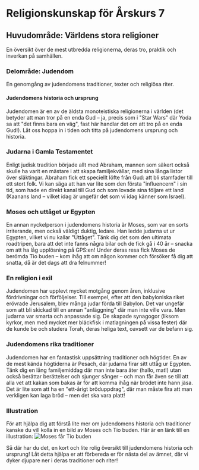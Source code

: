 # Religionskunskap för Årskurs 7
## Huvudområde: Världens stora religioner
En översikt över de mest utbredda religionerna, deras tro, praktik och inverkan på samhällen.
### Delområde: Judendom
En genomgång av judendomens traditioner, texter och religiösa riter.
#### Judendomens historia och ursprung

Judendomen är en av de äldsta monoteistiska religionerna i världen (det betyder att man tror på en enda Gud – ja, precis som i "Star Wars" där Yoda sa att "det finns bara en väg", fast här handlar det om att tro på en enda Gud!). Låt oss hoppa in i tiden och titta på judendomens ursprung och historia.

### Judarna i Gamla Testamentet
Enligt judisk tradition började allt med Abraham, mannen som säkert också skulle ha varit en mästare i att skapa familjekvällar, med sina långa listor över släktingar. Abraham fick ett speciellt löfte från Gud: att bli stamfader till ett stort folk. Vi kan säga att han var lite som den första "influencern" i sin tid, som hade en direkt kanal till Gud och som lovade sina följare ett land (Kaanans land – vilket idag är ungefär det som vi idag känner som Israel).

### Moses och uttåget ur Egypten
En annan nyckelperson i judendomens historia är Moses, som var en sorts irriterande, men också väldigt duktig, ledare. Han ledde judarna ut ur Egypten, vilket vi nu kallar "Uttåget". Tänk dig det som den ultimata roadtripen, bara att det inte fanns några bilar och de fick gå i 40 år – snacka om att ha låg upplösning på GPS:en! Under deras resa fick Moses de berömda Tio buden – kom ihåg att om någon kommer och försöker få dig att snatta, då är det dags att dra felnummer!

### En religion i exil
Judendomen har upplevt mycket motgång genom åren, inklusive fördrivningar och förföljelser. Till exempel, efter att den babyloniska riket erövrade Jerusalem, blev många judar förda till Babylon. Det var ungefär som att bli skickad till en annan "anläggning" där man inte ville vara. Men judarna var smarta och anpassade sig. De skapade synagogor (liksom kyrkor, men med mycket mer bläckfisk i matlagningen på vissa fester) där de kunde be och studera Torah, deras heliga text, oavsett var de befann sig.

### Judendomens rika traditioner
Judendomen har en fantastisk uppsättning traditioner och högtider. En av de mest kända högtiderna är Pesach, där judarna firar sitt uttåg ur Egypten. Tänk dig en lång familjemiddag där man inte bara äter (hallo, mat!) utan också berättar berättelser och sjunger sånger – och man får även se till att alla vet att kakan som bakas är för att komma ihåg när brödet inte hann jäsa. Det är lite som att ha en "ett-årigt bröduppdrag", där man måste fira att man verkligen kan laga bröd – men det ska vara platt!

### Illustration
För att hjälpa dig att förstå lite mer om judendomens historia och traditioner kanske du vill kolla in en bild av Moses och Tio buden. Här är en länk till en illustration: ![Moses får Tio buden](https://www.exempelurl.gov/moses-tio-buden)

Så där har du det, en kort och lite rolig översikt till judendomens historia och ursprung! Låt detta hjälpa er att förbereda er för nästa del av ämnet, där vi dyker djupare ner i deras traditioner och riter!